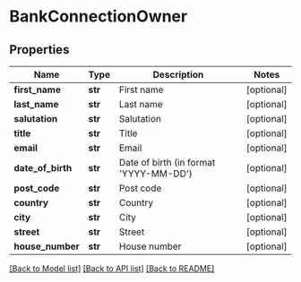# BankConnectionOwner

## Properties
Name | Type | Description | Notes
------------ | ------------- | ------------- | -------------
**first_name** | **str** | First name | [optional] 
**last_name** | **str** | Last name | [optional] 
**salutation** | **str** | Salutation | [optional] 
**title** | **str** | Title | [optional] 
**email** | **str** | Email | [optional] 
**date_of_birth** | **str** | Date of birth (in format &#39;YYYY-MM-DD&#39;) | [optional] 
**post_code** | **str** | Post code | [optional] 
**country** | **str** | Country | [optional] 
**city** | **str** | City | [optional] 
**street** | **str** | Street | [optional] 
**house_number** | **str** | House number | [optional] 

[[Back to Model list]](../README.md#documentation-for-models) [[Back to API list]](../README.md#documentation-for-api-endpoints) [[Back to README]](../README.md)


